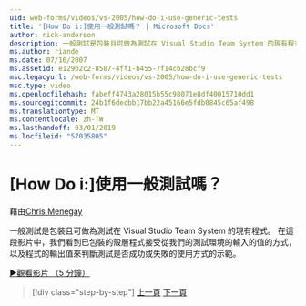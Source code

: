 ```yaml
---
uid: web-forms/videos/vs-2005/how-do-i-use-generic-tests
title: '[How Do i:]使用一般測試嗎？ | Microsoft Docs'
author: rick-anderson
description: 一般測試是包裝且可做為測試在 Visual Studio Team System 的現有程式。 在這段影片中，我們看到方式的示範...
ms.author: riande
ms.date: 07/16/2007
ms.assetid: e129b2c2-8587-4ff1-b455-7f14cb28bcf9
msc.legacyurl: /web-forms/videos/vs-2005/how-do-i-use-generic-tests
msc.type: video
ms.openlocfilehash: fabeff4743a28015b55c98071e8df40015710dd1
ms.sourcegitcommit: 24b1f6decbb17bb22a45166e5fdb0845c65af498
ms.translationtype: MT
ms.contentlocale: zh-TW
ms.lasthandoff: 03/01/2019
ms.locfileid: "57035805"
---
```

<a name="how-do-i-use-generic-tests"></a>[How Do i:]使用一般測試嗎？
====================
藉由[Chris Menegay](https://twitter.com/CMenegay)

一般測試是包裝且可做為測試在 Visual Studio Team System 的現有程式。 在這段影片中，我們看到已包裝的殼層程式接受從我們的測試環境的輸入的值的方式，以及程式的輸出值來判斷測試是否成功或失敗的使用方式的示範。

[&#9654;觀看影片 （5 分鐘）](https://channel9.msdn.com/Blogs/ASP-NET-Site-Videos/how-do-i-use-generic-tests)

> [!div class="step-by-step"]
> [上一頁](how-do-i-enforce-coding-standards-with-code-analysis.md)
> [下一頁](how-do-i-publish-and-analyze-test-results.md)
